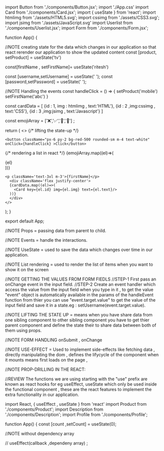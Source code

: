 import Button from './components/Button.jsx';
import './App.css'
import Card from './components/Card.jsx';
import { useState } from 'react';
import htmlimg from './assets/HTML5.svg';
import cssimg from './assets/CSS3.svg';
import jsimg from './assets/JavaScript.svg'
import Userlist from './components/Userlist.jsx';
import Form from './components/Form.jsx';

function App() {

  //NOTE creating state for the data which changes in our application so that react rerender our application to show the updated content
const [product, setProduct] = useState('tv')

 const[firstName , setFirstName]= useState('ritesh')

const [username,setUsername] = useState(' ');
const [password,setPassword] = useState(' ');

 //NOTE Handling the events
 const handleClick = () => {
 setProduct('mobile')
 setFirstName('abc')
 }

 const cardData = [
  {id : 1, img : htmlimg , text:'HTML'},
  {id : 2 ,img:cssimg , text:'CSS'},
  {id : 3 ,img:jsimg , text:'Javascript'}
 ]

 const emojiArray = ['❌','✅','🚀','🍿'] ;

  return (
    <>
{/* lifting the state-up */}
    <Userlist username={username} password={password}/>
    <Form username={username} setUsername={setUsername} password={password} setPassword={setPassword}/>

    <button className="px-6 py-2 bg-red-500 rounded-sm m-4 text-white" onClick={handleClick} >Click</button>

   {/* rendering a list in react */}
   {emojiArray.map((el)=>(
    <div>{el}</div>
   ))}
 
    <p className='text-3xl m-3'>{firstName}</p>
      <div className='flex justify-center'>
      {cardData.map((el)=>(
        <Card key={el.id} img={el.img} text={el.text}/>
      ))}
      </div>
    </>

  );
}

export default App;

//NOTE Props = passing data from parent to child.

//NOTE Events = handle the interactions.

//NOTE UseState = used to save the data which changes over time in our application.

//NOTE List rendering = used to render the list of items when you want to show it on the screen 

//NOTE GETTING THE  VALUES FROM FORM FIEDLS 
//STEP-1 First pass an onChange event in the input field.
//STEP-2 Create an event handler which access the value from the input field when you type in it , to get the value "event" object is automatically available in the params of the handleEvent function from thier you can use "event.target.value" to get the value of the input field and save it in a state.eg : setUsername(event.target.value). 

//NOTE LIFTING THE STATE UP = means when you have share data from one sibling component to other sibling component you have to get thier parent component and define the state their to share data between both of them using props.

//NOTE FORM HANDLING  onSubmit , onChange

//NOTE USE-EFFECT  = Used to implement side-effects like fetching data , directly manipulating the dom , defines the lifycycle of the component when it mounts means first loads on the page , 

//NOTE PROP-DRILLING IN THE REACT:

//REVIEW The functions we are using starting with the "use" prefix are known as react hooks for eg useEffect, useState which only be used inside the functional component , these are the react features to implement the extra functionality in our application.


import React, { useEffect , useState } from 'react'
import Product from './components/Product';
import Description from './components/Description';
import Profile from './components/Profile';

function App() {
  const [count ,setCount] = useState(0);

//NOTE without dependency array
  <!-- useEffect(()=>{
    console.log('this will run every time')
  })

  //NOTE with empty dependency array
  useEffect(()=>{
    console.log("this will run one time when page refresh")
  },[])

  //note this will run when dependency changes or updated
  useEffect(()=>{
    console.log('this will run when count increase')
  },[count])

  const data = {
    user : 'ritesh'
  }

  return (
    <div>
      {/* <p>{count}</p>
    <button onClick={()=>{setCount(count+1)}}>increase</button> */}

   
    <Description user={data}/>
    <Profile user={data}/>
    </div>
  )
}

export default App -->


// useEffect(callback ,dependeny array) ;